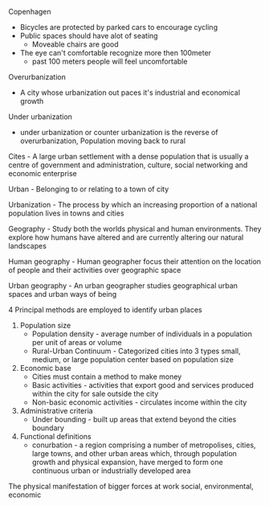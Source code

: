 Copenhagen
- Bicycles are protected by parked cars to encourage cycling
- Public spaces should have alot of seating 
	- Moveable chairs are good
- The eye can't comfortable recognize more then 100meter
	- past 100 meters people will feel uncomfortable

Overurbanization
- A city whose urbanization out paces it's industrial and economical growth

Under urbanization
- under urbanization or counter urbanization is the reverse of overurbanization, Population moving back to rural

Cites - A large urban settlement with a dense population that is usually a centre of government and administration, culture, social networking and economic enterprise

Urban - Belonging to or relating to a town of city

Urbanization - The process by which an increasing proportion of a national population lives in towns and cities

Geography - Study both the worlds physical and human environments. They explore how humans have altered and are currently altering our natural landscapes

Human geography - Human geographer focus their attention on the location of people and their activities over geographic space

Urban geography - An urban geographer studies geographical urban spaces and urban ways of being

4 Principal methods are employed to identify urban places
1. Population size
	- Population density - average number of individuals in a population per unit of areas or volume
	- Rural-Urban Continuum - Categorized cities into 3 types small, medium, or large population center based on population size
1. Economic base
	- Cities must contain a method to make money
	- Basic activities - activities that export good and services produced within the city for sale outside the city
	- Non-basic economic activities - circulates income within the city
1. Administrative criteria
	- Under bounding - built up areas that extend beyond the cities boundary
1. Functional definitions
	-  conurbation - a region comprising a number of metropolises, cities, large towns, and other urban areas which, through population growth and physical expansion, have merged to form one continuous urban or industrially developed area

The physical manifestation of bigger forces at work social, environmental, economic